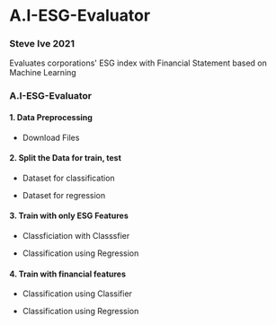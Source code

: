 # A.I-ESG-Evaluator

### Steve Ive 2021

Evaluates corporations' ESG index with Financial Statement based on Machine Learning


### A.I-ESG-Evaluator

#### 1. Data Preprocessing

- Download Files

#### 2. Split the Data for train, test

- Dataset for classification

- Dataset for regression

#### 3. Train with only ESG Features

- Classficiation with Classsfier

- Classification using Regression

#### 4. Train with financial features

- Classification using Classifier

- Classification using Regression